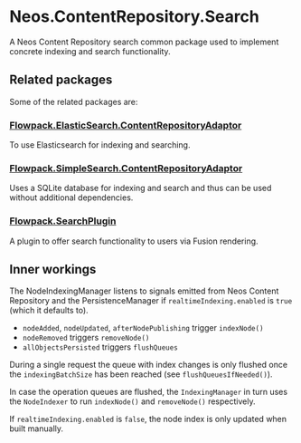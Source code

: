 # Neos.ContentRepository.Search

A Neos Content Repository search common package used to implement concrete indexing and search functionality.

## Related packages

Some of the related packages are:

### [Flowpack.ElasticSearch.ContentRepositoryAdaptor](https://github.com/Flowpack/Flowpack.ElasticSearch.ContentRepositoryAdaptor/)

To use Elasticsearch for indexing and searching.

### [Flowpack.SimpleSearch.ContentRepositoryAdaptor](https://github.com/Flowpack/Flowpack.SimpleSearch.ContentRepositoryAdaptor.git)

Uses a SQLite database for indexing and search and thus can be used without additional dependencies.

### [Flowpack.SearchPlugin](https://github.com/Flowpack/Flowpack.SearchPlugin.git)

A plugin to offer search functionality to users via Fusion rendering.

## Inner workings

The NodeIndexingManager listens to signals emitted from Neos Content Repository and the PersistenceManager if
`realtimeIndexing.enabled` is `true` (which it defaults to).

- `nodeAdded`, `nodeUpdated`, `afterNodePublishing` trigger `indexNode()`
- `nodeRemoved` triggers `removeNode()`
- `allObjectsPersisted` triggers `flushQueues`

During a single request the queue with index changes is only flushed once the `indexingBatchSize`
has been reached (see `flushQueuesIfNeeded()`).

In case the operation queues are flushed, the `IndexingManager` in turn uses the `NodeIndexer`
to run `indexNode()` and `removeNode()` respectively.

If `realtimeIndexing.enabled` is `false`, the node index is only updated when built manually.
